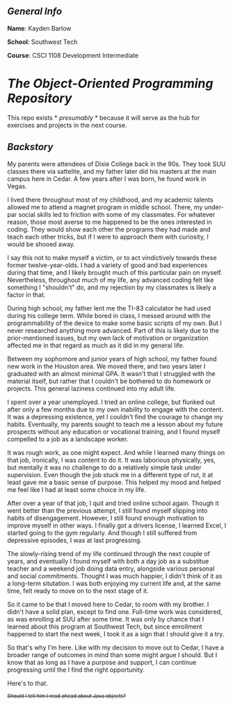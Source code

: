 ## ***General Info***

**Name**: Kayden Barlow

**School**: Southwest Tech

**Course**: CSCI 1108 Development Intermediate

# ***The Object-Oriented Programming Repository***

This repo exists * *presumably* * because it will serve as the hub for exercises and projects in the next course.




## ***Backstory***

My parents were attendees of Dixie College back in the 90s. They took SUU classes there via sattelite, and my father later did his masters at the main campus here in Cedar. A few years after I was born, he found work in Vegas. 

I lived there throughout most of my childhood, and my academic talents allowed me to attend a magnet program in middle school. There, my under-par social skills led to friction with some of my classmates. For whatever reason, those most averse to me happened to be the ones interested in coding. They would show each other the programs they had made and teach each other tricks, but if I were to approach them with curiosity, I would be shooed away.

I say this not to make myself a victim, or to act vindictively towards these former twelve-year-olds. I had a variety of good and bad experiences during that time, and I likely brought much of this particular pain on myself. Nevertheless, throughout much of my life, any advanced coding felt like something I "shouldn't" do, and my rejection by my classmates is likely a factor in that.

During high school, my father lent me the TI-83 calculator he had used during his college term. While bored in class, I messed around with the programmability of the device to make some basic scripts of my own. But I never researched anything more advanced. Part of this is likely due to the prior-mentioned issues, but my own lack of motivation or organization affected me in that regard as much as it did in my general life.

Between my sophomore and junior years of high school, my father found new work in the Houston area. We moved there, and two years later I graduated with an almost minimal GPA. It wasn't that I struggled with the material itself, but rather that I couldn't be bothered to do homework or projects. This general laziness continued into my adult life.

I spent over a year unemployed. I tried an online college, but flunked out after only a few months due to my own inability to engage with the content. It was a depressing existence, yet I couldn't find the courage to change my habits. Eventually, my parents sought to teach me a lesson about my future prospects without any education or vocational training, and I found myself compelled to a job as a landscape worker.

It was rough work, as one might expect. And while I learned many things on that job, ironically, I was content to do it. It was laborious physically, yes, but mentally it was no challenge to do a relatively simple task under supervision. Even though the job stuck me in a different type of rut, it at least gave me a basic sense of purpose. This helped my mood and helped me feel like I had at least some choice in my life.

After over a year of that job, I quit and tried online school again. Though it went better than the previous attempt, I still found myself slipping into habits of disengagement. However, I still found enough motivation to improve myself in other ways. I finally got a drivers license, I learned Excel, I started going to the gym regularly. And though I still suffered from depressive episodes, I was at last progressing.

The slowly-rising trend of my life continued through the next couple of years, and eventually I found myself with both a day job as a substitue teacher and a weekend job doing data entry, alongside various personal and social commitments. Thought I was much happier, I didn't think of it as a long-term situtation. I was both enjoying my current life and, at the same time, felt ready to move on to the next stage of it.

So it came to be that I moved here to Cedar, to room with my brother. I didn't have a solid plan, except to find one. Full-time work was considered, as was enrolling at SUU after some time. It was only by chance that I learned about this program at Southwest Tech, but since enrollment happened to start the next week, I took it as a sign that I should give it a try.

So that's why I'm here. Like with my decision to move out to Cedar, I have a broader range of outcomes in mind than some might argue I should. But I know that as long as I have a purpose and support, I can continue progressing until the I find the right opportunity.

Here's to that.  









<sub>~~Should I tell him I read ahead about Java objects?~~</sub>
